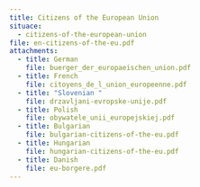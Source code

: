 ```yaml
---
title: Citizens of the European Union
situace:
  - citizens-of-the-european-union
file: en-citizens-of-the-eu.pdf
attachments:
  - title: German
    file: buerger_der_europaeischen_union.pdf
  - title: French
    file: citoyens_de_l_union_europeenne.pdf
  - title: "Slovenian "
    file: drzavljani-evropske-unije.pdf
  - title: Polish
    file: obywatele_unii_europejskiej.pdf
  - title: Bulgarian
    file: bulgarian-citizens-of-the-eu.pdf
  - title: Hungarian
    file: hungarian-citizens-of-the-eu.pdf
  - title: Danish
    file: eu-borgere.pdf
---
```

